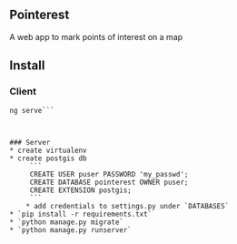 ## Pointerest
A web app to mark points of interest on a map

## Install

### Client

```npm install
ng serve```



### Server
* create virtualenv
* create postgis db
     ```
     CREATE USER puser PASSWORD 'my_passwd';
     CREATE DATABASE pointerest OWNER puser;
     CREATE EXTENSION postgis;
     ```
    * add credentials to settings.py under `DATABASES`
* `pip install -r requirements.txt`
* `python manage.py migrate`
* `python manage.py runserver`
